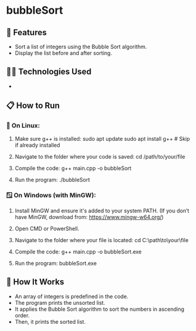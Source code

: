 # bubbleSort

## 🚀 Features

- Sort a list of integers using the Bubble Sort algorithm.
- Display the list before and after sorting.

## 🧑‍💻 Technologies Used

- <iostream>

## 📋 How to Run

### 🐧 On Linux:

1. Make sure g++ is installed:
   sudo apt update
   sudo apt install g++   # Skip if already installed

2. Navigate to the folder where your code is saved:
   cd /path/to/your/file

3. Compile the code:
   g++ main.cpp -o bubbleSort

4. Run the program:
   ./bubbleSort

### 🪟 On Windows (with MinGW):

1. Install MinGW and ensure it's added to your system PATH.
   (If you don’t have MinGW, download from: https://www.mingw-w64.org/)

2. Open CMD or PowerShell.

3. Navigate to the folder where your file is located:
   cd C:\path\to\your\file

4. Compile the code:
   g++ main.cpp -o bubbleSort.exe

5. Run the program:
   bubbleSort.exe

## 🤖 How It Works

- An array of integers is predefined in the code.
- The program prints the unsorted list.
- It applies the Bubble Sort algorithm to sort the numbers in ascending order.
- Then, it prints the sorted list.
